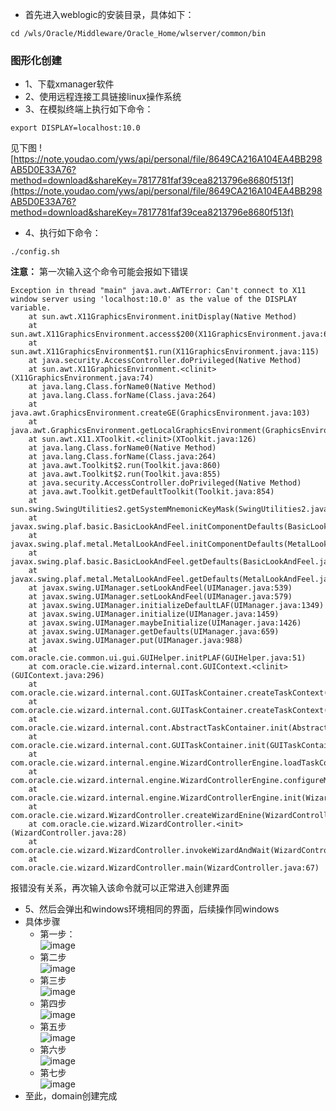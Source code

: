 - 首先进入weblogic的安装目录，具体如下：
```
cd /wls/Oracle/Middleware/Oracle_Home/wlserver/common/bin
```

### 图形化创建
- 1、下载xmanager软件
- 2、使用远程连接工具链接linux操作系统
- 3、在模拟终端上执行如下命令：
```
export DISPLAY=localhost:10.0
```
见下图
![https://note.youdao.com/yws/api/personal/file/8649CA216A104EA4BB298AB5D0E33A76?method=download&shareKey=7817781faf39cea8213796e8680f513f](https://note.youdao.com/yws/api/personal/file/8649CA216A104EA4BB298AB5D0E33A76?method=download&shareKey=7817781faf39cea8213796e8680f513f)

- 4、执行如下命令：
```
./config.sh
```
**注意：** 第一次输入这个命令可能会报如下错误
```
Exception in thread "main" java.awt.AWTError: Can't connect to X11 window server using 'localhost:10.0' as the value of the DISPLAY variable.
	at sun.awt.X11GraphicsEnvironment.initDisplay(Native Method)
	at sun.awt.X11GraphicsEnvironment.access$200(X11GraphicsEnvironment.java:65)
	at sun.awt.X11GraphicsEnvironment$1.run(X11GraphicsEnvironment.java:115)
	at java.security.AccessController.doPrivileged(Native Method)
	at sun.awt.X11GraphicsEnvironment.<clinit>(X11GraphicsEnvironment.java:74)
	at java.lang.Class.forName0(Native Method)
	at java.lang.Class.forName(Class.java:264)
	at java.awt.GraphicsEnvironment.createGE(GraphicsEnvironment.java:103)
	at java.awt.GraphicsEnvironment.getLocalGraphicsEnvironment(GraphicsEnvironment.java:82)
	at sun.awt.X11.XToolkit.<clinit>(XToolkit.java:126)
	at java.lang.Class.forName0(Native Method)
	at java.lang.Class.forName(Class.java:264)
	at java.awt.Toolkit$2.run(Toolkit.java:860)
	at java.awt.Toolkit$2.run(Toolkit.java:855)
	at java.security.AccessController.doPrivileged(Native Method)
	at java.awt.Toolkit.getDefaultToolkit(Toolkit.java:854)
	at sun.swing.SwingUtilities2.getSystemMnemonicKeyMask(SwingUtilities2.java:2020)
	at javax.swing.plaf.basic.BasicLookAndFeel.initComponentDefaults(BasicLookAndFeel.java:1158)
	at javax.swing.plaf.metal.MetalLookAndFeel.initComponentDefaults(MetalLookAndFeel.java:431)
	at javax.swing.plaf.basic.BasicLookAndFeel.getDefaults(BasicLookAndFeel.java:148)
	at javax.swing.plaf.metal.MetalLookAndFeel.getDefaults(MetalLookAndFeel.java:1577)
	at javax.swing.UIManager.setLookAndFeel(UIManager.java:539)
	at javax.swing.UIManager.setLookAndFeel(UIManager.java:579)
	at javax.swing.UIManager.initializeDefaultLAF(UIManager.java:1349)
	at javax.swing.UIManager.initialize(UIManager.java:1459)
	at javax.swing.UIManager.maybeInitialize(UIManager.java:1426)
	at javax.swing.UIManager.getDefaults(UIManager.java:659)
	at javax.swing.UIManager.put(UIManager.java:988)
	at com.oracle.cie.common.ui.gui.GUIHelper.initPLAF(GUIHelper.java:51)
	at com.oracle.cie.wizard.internal.cont.GUIContext.<clinit>(GUIContext.java:296)
	at com.oracle.cie.wizard.internal.cont.GUITaskContainer.createTaskContext(GUITaskContainer.java:73)
	at com.oracle.cie.wizard.internal.cont.GUITaskContainer.createTaskContext(GUITaskContainer.java:21)
	at com.oracle.cie.wizard.internal.cont.AbstractTaskContainer.init(AbstractTaskContainer.java:32)
	at com.oracle.cie.wizard.internal.cont.GUITaskContainer.init(GUITaskContainer.java:21)
	at com.oracle.cie.wizard.internal.engine.WizardControllerEngine.loadTaskContainer(WizardControllerEngine.java:656)
	at com.oracle.cie.wizard.internal.engine.WizardControllerEngine.configureMode(WizardControllerEngine.java:595)
	at com.oracle.cie.wizard.internal.engine.WizardControllerEngine.init(WizardControllerEngine.java:172)
	at com.oracle.cie.wizard.WizardController.createWizardEnine(WizardController.java:110)
	at com.oracle.cie.wizard.WizardController.<init>(WizardController.java:28)
	at com.oracle.cie.wizard.WizardController.invokeWizardAndWait(WizardController.java:119)
	at com.oracle.cie.wizard.WizardController.main(WizardController.java:67)
```
报错没有关系，再次输入该命令就可以正常进入创建界面

- 5、然后会弹出和windows环境相同的界面，后续操作同windows
- 具体步骤
    - 第一步：<br>
![image](https://note.youdao.com/yws/api/personal/file/E2F3831A3A744E7B8CDE5B9C7FF74FEF?method=download&shareKey=5df1b5280c3edba9761c3af66869020e)
    - 第二步<br>
    ![image](https://note.youdao.com/yws/api/personal/file/1A14180BBB5B4F069450F01245713A38?method=download&shareKey=59d77919f814e3b4302884eaf5ea8cda)
    - 第三步<br>
    ![image](https://note.youdao.com/yws/api/personal/file/82FE481F1F4D4987B30CF50A17EF3B60?method=download&shareKey=ac06e741368018619acc2d39294c8fcd)
    - 第四步<br>
    ![image](https://note.youdao.com/yws/api/personal/file/BDE701F89ED246829CC47FF255C31AA3?method=download&shareKey=8b3351ae4652877c0cf8568acfc40d0c)
    - 第五步<br>
    ![image](https://note.youdao.com/yws/api/personal/file/85A8DC1EEC224D71AA77067784FFC45D?method=download&shareKey=96e0d75a421deae13462c4f732b4618b)
    - 第六步<br>
    ![image](https://note.youdao.com/yws/api/personal/file/C7ACB3C9A9AF471D88F3A25289213B86?method=download&shareKey=3cb0e6a870a0d3d3dbe5854169b1b873)
    - 第七步<br>
    ![image](https://note.youdao.com/yws/api/personal/file/DB16468710094679B847715C29966412?method=download&shareKey=02495a3061a39bd9c9f3e3ea9e3f6c55)
- 至此，domain创建完成